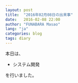 ```yaml
---
layout: post
title:  "2016年02月08日の出来事"
date:   2016-02-08 22:00
author: "FUNABARA Masao"
lang: "ja"
categories: blog
tags: diary
---
```


本日は、

* システム開発

を行いました。
